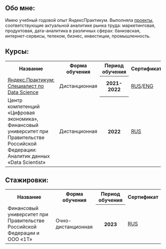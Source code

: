 ## Обо мне:
Имею учебный годовой опыт ЯндексПрактикум. 
Выполняла [проекты](https://github.com/OxanaFedorova/YandexPracticum_projects), соответствующие актуальной аналитике рынка труда: маркетинговая, продуктовая, дата-аналитика в различных сферах: банковская, интернет-сервисы, телеком, бизнес, инвестиции, промышленность. 

## Курсы:
<table>
<tr>
  <th>Название</th>
  <th>Форма обучения</th>
  <th>Период обучения</th>
  <th>Сертификат</th>
</tr> 
<tr>
  <td><a href = "https://practicum.yandex.ru/data-scientist/">Яндекс.Практикум: Специалист по Data Science</a></td>
  <td>Дистанционная</td>
  <th>2021-2022</th>
  <td><a href = "https://github.com/OxanaFedorova/YandexPracticum_projects/blob/main/certificate_YP_rus.pdf">RUS</a>/<a href = "https://github.com/OxanaFedorova/YandexPracticum_projects/blob/main/certificate_YP_eng.pdf">ENG</a></td>
</tr> 
<tr>
  <td>
   <a>Центр компетенций «Цифровая экономика», Финансовый университет при Правительстве Российской Федерации: Аналитик данных «Data Scientist»</a>
  </td>
  <td>Дистанционная</td>
  <th>2022</th>
  <td><a href = "https://github.com/OxanaFedorova/YandexPracticum_projects/blob/main/%D0%A3%D0%B4%D0%BE%D1%81%D1%82%D0%BE%D0%B2%D0%B5%D1%80%D0%B5%D0%BD%D0%B8%D0%B5_%D0%A4%D0%B8%D0%BD%D0%A3%D0%BD%D0%B8%D0%B2%D0%B5%D1%80%D1%81%D0%B8%D1%82%D0%B5%D1%82.pdf">RUS</a></td>
  </tr> 
  </table>

## Cтажировки:
<table>
<tr>
  <th>Название</th>
  <th>Форма обучения</th>
  <th>Период обучения</th>
  <th>Сертификат</th>
</tr> 
<tr>
  <td><a>Финансовый университет при Правительстве Российской Федерации и OOO «1T»</a>
  <td>Очно-дистанционная</td>
  <th>2023</th>
  <td><a href = "https://github.com/OxanaFedorova/YandexPracticum_projects/blob/main/%D0%A3%D0%B4%D0%BE%D1%81%D1%82%D0%BE%D0%B2%D0%B5%D1%80%D0%B5%D0%BD%D0%B8%D0%B5_%D0%A4%D0%B8%D0%BD%D0%A3%D0%BD%D0%B8%D0%B2%D0%B5%D1%80%D1%81%D0%B8%D1%82%D0%B5%D1%82.pdf">RUS</a></td>
</tr> 
</table>

<!--
**OxanaFedorova/OxanaFedorova** is a ✨ _special_ ✨ repository because its `README.md` (this file) appears on your GitHub profile.

Here are some ideas to get you started:

- 🔭 I’m currently working on ...
- 🌱 I’m currently learning ...
- 👯 I’m looking to collaborate on ...
- 🤔 I’m looking for help with ...
- 💬 Ask me about ...
- 📫 How to reach me: ...
- 😄 Pronouns: ...
- ⚡ Fun fact: ...
-->
